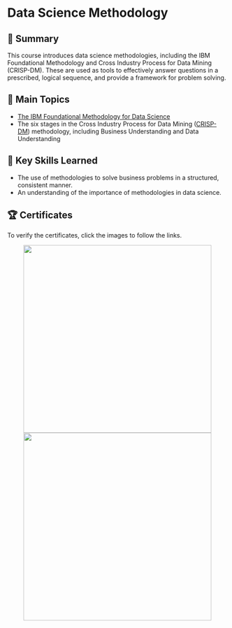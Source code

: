 # Data Science Methodology

## 📄 Summary 
This course introduces data science methodologies, including the IBM Foundational Methodology and Cross Industry Process for Data Mining (CRISP-DM). These are used as tools to effectively answer questions in a prescribed, logical sequence, and provide a framework for problem solving.

## 📑 Main Topics 
- [The IBM Foundational Methodology for Data Science](https://github.com/DanielBarnes18/IBM-Data-Science-Professional-Certificate/blob/main/03.%20Data%20Science%20Methodology/Foundational%20Methodology.ipynb)
- The six stages in the Cross Industry Process for Data Mining ([CRISP-DM](https://github.com/DanielBarnes18/IBM-Data-Science-Professional-Certificate/blob/main/03.%20Data%20Science%20Methodology/CRISP-DM.ipynb)) methodology, including Business Understanding and Data Understanding

## 🔑 Key Skills Learned 
- The use of methodologies to solve business problems in a structured, consistent manner.
- An understanding of the importance of methodologies in data science.

## 🏆 Certificates 
To verify the certificates, click the images to follow the links.

<p align="middle">
  <a href="https://coursera.org/share/ce261015219ab9d556c4c829e6ddc4ad"><img src="https://user-images.githubusercontent.com/52702712/198277652-2ba08950-a445-48a3-8cbc-3d61882ecbad.png" height="430"></a>
  <a href="https://www.credly.com/badges/c8d82676-f37e-46d9-9451-a2031a8536b1/public_url"><img src="https://user-images.githubusercontent.com/52702712/198277532-ee0acc22-177e-479c-ac99-3c3329333232.png" height="430"></a>
</p>
